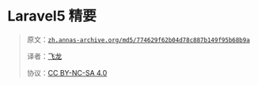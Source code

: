 # Laravel5 精要

> 原文：[`zh.annas-archive.org/md5/774629f62b04d78c887b149f95b68b9a`](https://zh.annas-archive.org/md5/774629f62b04d78c887b149f95b68b9a)
> 
> 译者：[飞龙](https://github.com/wizardforcel)
> 
> 协议：[CC BY-NC-SA 4.0](http://creativecommons.org/licenses/by-nc-sa/4.0/)